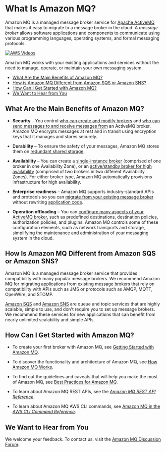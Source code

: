 # What Is Amazon MQ?<a name="welcome"></a>

Amazon MQ is a managed message broker service for [Apache ActiveMQ](http://activemq.apache.org/) that makes it easy to migrate to a message broker in the cloud\. A *message broker* allows software applications and components to communicate using various programming languages, operating systems, and formal messaging protocols\.

[![AWS Videos](http://img.youtube.com/vi/https://www.youtube.com/embed/ibvCmegX0Io?rel=0&amp;controls=0&amp;showinfo=0/0.jpg)](http://www.youtube.com/watch?v=https://www.youtube.com/embed/ibvCmegX0Io?rel=0&amp;controls=0&amp;showinfo=0)

Amazon MQ works with your existing applications and services without the need to manage, operate, or maintain your own messaging system\.


+ [What Are the Main Benefits of Amazon MQ?](#main-benefits)
+ [How is Amazon MQ Different from Amazon SQS or Amazon SNS?](#difference-from-sqs-sns)
+ [How Can I Get Started with Amazon MQ?](#get-started)
+ [We Want to Hear from You](#amazon-mq-we-want-to-hear-from-you)

## What Are the Main Benefits of Amazon MQ?<a name="main-benefits"></a>

+ **Security** – You control [who can create and modify brokers](amazon-mq-security.md#amazon-mq-api-authentication-authorization) and [who can send messages to and receive messages from](amazon-mq-security.md#activemq-authentication-authorization) an ActiveMQ broker\. Amazon MQ encrypts messages at rest and in transit using encryption keys that it manages and stores securely\.

+ **Durability** – To ensure the safety of your messages, Amazon MQ stores them on [redundant shared storage](amazon-mq-broker-architecture.md)\.

+ **Availability** – You can create a [single\-instance broker](single-broker-deployment.md) \(comprised of one broker in one Availability Zone\), or an [active/standby broker for high availability](active-standby-broker-deployment.md) \(comprised of two brokers in two different Availability Zones\)\. For either broker type, Amazon MQ automatically provisions infrastructure for high availability\.

+ **Enterprise readiness** – Amazon MQ supports industry\-standard APIs and protocols so you can [migrate from your existing message broker](amazon-mq-migrating.md) without rewriting [application code](amazon-mq-working-java-example.md)\.

+ **Operation offloading** – You can [configure many aspects of your ActiveMQ broker](amazon-mq-broker-configuration-parameters.md), such as predefined destinations, destination policies, authorization policies, and plugins\. Amazon MQ controls some of these configuration elements, such as network transports and storage, simplifying the maintenance and administration of your messaging system in the cloud\.

## How Is Amazon MQ Different from Amazon SQS or Amazon SNS?<a name="difference-from-sqs-sns"></a>

Amazon MQ is a managed message broker service that provides compatibility with many popular message brokers\. We recommend Amazon MQ for migrating applications from existing message brokers that rely on compatibility with APIs such as JMS or protocols such as AMQP, MQTT, OpenWire, and STOMP\.

[Amazon SQS](https://aws.amazon.com/sqs/) and [Amazon SNS](https://aws.amazon.com/sns/) are queue and topic services that are highly scalable, simple to use, and don't require you to set up message brokers\. We recommend these services for new applications that can benefit from nearly unlimited scalability and simple APIs\.

## How Can I Get Started with Amazon MQ?<a name="get-started"></a>

+ To create your first broker with Amazon MQ, see [Getting Started with Amazon MQ](amazon-mq-getting-started.md)\.

+ To discover the functionality and architecture of Amazon MQ, see [How Amazon MQ Works](amazon-mq-how-it-works.md)\.

+ To find out the guidelines and caveats that will help you make the most of Amazon MQ, see [Best Practices for Amazon MQ](amazon-mq-best-practices.md)\.

+ To learn about Amazon MQ REST APIs, see the *[Amazon MQ REST API Reference](http://docs.aws.amazon.com/amazon-mq/latest/api-reference/)*\.

+ To learn about Amazon MQ AWS CLI commands, see [Amazon MQ in the *AWS CLI Command Reference*](http://docs.aws.amazon.com/cli/latest/reference/mq/index.html)\.

## We Want to Hear from You<a name="amazon-mq-we-want-to-hear-from-you"></a>

We welcome your feedback\. To contact us, visit the [Amazon MQ Discussion Forum](https://forums.aws.amazon.com/forum.jspa?forumID=279)\.